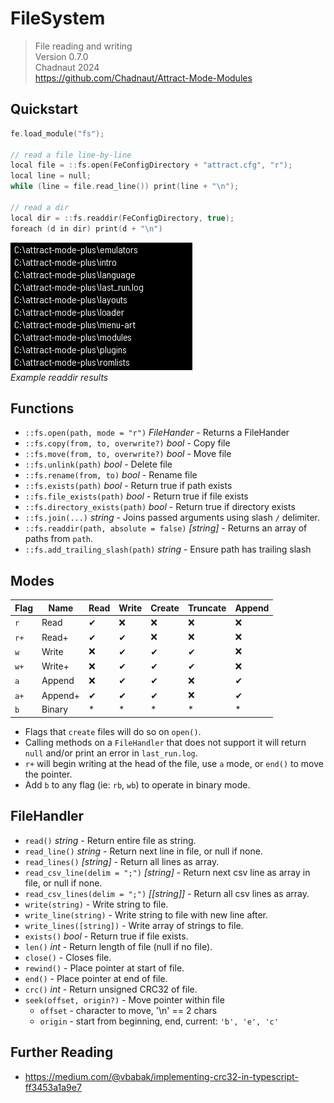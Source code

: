 # FileSystem

> File reading and writing  
> Version 0.7.0  
> Chadnaut 2024  
> https://github.com/Chadnaut/Attract-Mode-Modules

## Quickstart

```cpp
fe.load_module("fs");

// read a file line-by-line
local file = ::fs.open(FeConfigDirectory + "attract.cfg", "r");
local line = null;
while (line = file.read_line()) print(line + "\n");

// read a dir
local dir = ::fs.readdir(FeConfigDirectory, true);
foreach (d in dir) print(d + "\n")
```

![Example](example.png)\
*Example readdir results*

## Functions

- `::fs.open(path, mode = "r")` *FileHander* - Returns a FileHander
- `::fs.copy(from, to, overwrite?)` *bool* - Copy file
- `::fs.move(from, to, overwrite?)` *bool* - Move file
- `::fs.unlink(path)` *bool* - Delete file
- `::fs.rename(from, to)` *bool* - Rename file
- `::fs.exists(path)` *bool* - Return true if path exists
- `::fs.file_exists(path)` *bool* - Return true if file exists
- `::fs.directory_exists(path)` *bool* - Return true if directory exists
- `::fs.join(...)` *string* - Joins passed arguments using slash `/` delimiter.
- `::fs.readdir(path, absolute = false)` *[string]* - Returns an array of paths from `path`.
- `::fs.add_trailing_slash(path)` *string* - Ensure path has trailing slash

## Modes

|Flag|Name|Read|Write|Create|Truncate|Append|
|-|-|-|-|-|-|-|
|`r`|Read|&#x2714;|&#x274C;|&#x274C;|&#x274C;|&#x274C;|
|`r+`|Read+|&#x2714;|&#x2714;|&#x274C;|&#x274C;|&#x274C;|
|`w`|Write|&#x274C;|&#x2714;|&#x2714;|&#x2714;|&#x274C;|
|`w+`|Write+|&#x274C;|&#x2714;|&#x2714;|&#x2714;|&#x274C;|
|`a`|Append|&#x274C;|&#x2714;|&#x2714;|&#x274C;|&#x2714;|
|`a+`|Append+|&#x2714;|&#x2714;|&#x2714;|&#x274C;|&#x2714;|
|`b`|Binary|*|*|*|*|*|

- Flags that `create` files will do so on `open()`.
- Calling methods on a `FileHandler` that does not support it will return `null` and/or print an error in `last_run.log`.
- `r+` will begin writing at the head of the file, use `a` mode, or `end()` to move the pointer.
- Add `b` to any flag (ie: `rb`, `wb`) to operate in binary mode.

## FileHandler

- `read()` *string* - Return entire file as string.
- `read_line()` *string* - Return next line in file, or null if none.
- `read_lines()` *[string]* - Return all lines as array.
- `read_csv_line(delim = ";")` *[string]* - Return next csv line as array in file, or null if none.
- `read_csv_lines(delim = ";")` *[[string]]* - Return all csv lines as array.
- `write(string)` - Write string to file.
- `write_line(string)` - Write string to file with new line after.
- `write_lines([string])` - Write array of strings to file.
- `exists()` *bool* - Return true if file exists.
- `len()` *int* - Return length of file (null if no file).
- `close()` - Closes file.
- `rewind()` - Place pointer at start of file.
- `end()` - Place pointer at end of file.
- `crc()` *int* - Return unsigned CRC32 of file.
- `seek(offset, origin?)` - Move pointer within file
  - `offset` - character to move, '\n' == 2 chars
  - `origin` - start from beginning, end, current: `'b', 'e', 'c'`

## Further Reading

- https://medium.com/@vbabak/implementing-crc32-in-typescript-ff3453a1a9e7